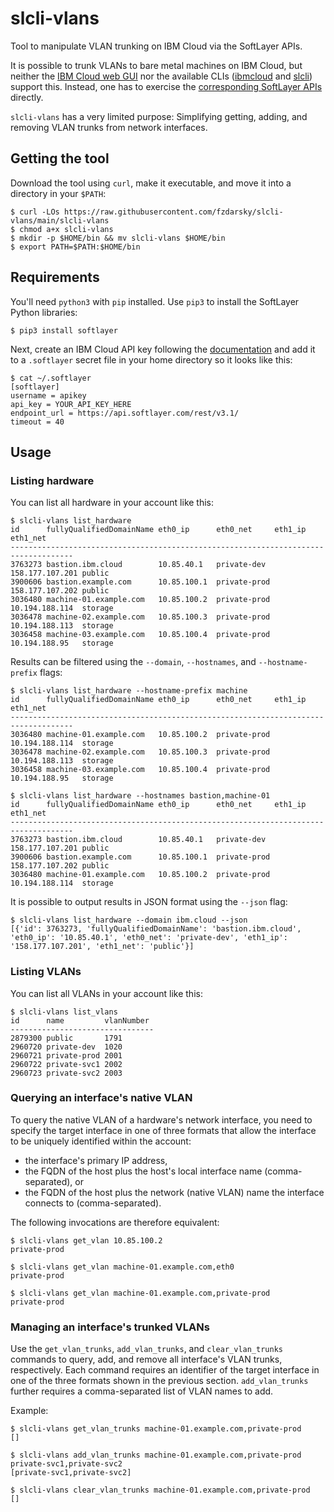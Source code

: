# slcli-vlans
Tool to manipulate VLAN trunking on IBM Cloud via the SoftLayer APIs.

It is possible to trunk VLANs to bare metal machines on IBM Cloud, but neither the [IBM Cloud web GUI](https://cloud.ibm.com/login) nor the available CLIs ([ibmcloud](https://github.com/IBM-Cloud/ibm-cloud-cli-release) and [slcli](https://github.com/softlayer/softlayer-python)) support this. Instead, one has to exercise the [corresponding SoftLayer APIs](https://cloud.ibm.com/docs/vlans?topic=vlans-vlans-faqs#how-do-i-trunk-my-vlans-to-my-servers-) directly.

`slcli-vlans` has a very limited purpose: Simplifying getting, adding, and removing VLAN trunks from network interfaces.

## Getting the tool
Download the tool using `curl`, make it executable, and move it into a directory in your `$PATH`:

    $ curl -LOs https://raw.githubusercontent.com/fzdarsky/slcli-vlans/main/slcli-vlans
    $ chmod a+x slcli-vlans
    $ mkdir -p $HOME/bin && mv slcli-vlans $HOME/bin
    $ export PATH=$PATH:$HOME/bin

## Requirements
You'll need `python3` with `pip` installed. Use `pip3` to install the SoftLayer Python libraries:

    $ pip3 install softlayer

Next, create an IBM Cloud API key following the [documentation](https://cloud.ibm.com/docs/account?topic=account-userapikey#create_user_key) and add it to a `.softlayer` secret file in your home directory so it looks like this:

    $ cat ~/.softlayer
    [softlayer]
    username = apikey
    api_key = YOUR_API_KEY_HERE
    endpoint_url = https://api.softlayer.com/rest/v3.1/
    timeout = 40

## Usage
### Listing hardware
You can list all hardware in your account like this:

    $ slcli-vlans list_hardware
    id      fullyQualifiedDomainName eth0_ip      eth0_net     eth1_ip         eth1_net        
    ------------------------------------------------------------------------------------
    3763273 bastion.ibm.cloud        10.85.40.1   private-dev  158.177.107.201 public          
    3900606 bastion.example.com      10.85.100.1  private-prod 158.177.107.202 public          
    3036480 machine-01.example.com   10.85.100.2  private-prod 10.194.188.114  storage
    3036478 machine-02.example.com   10.85.100.3  private-prod 10.194.188.113  storage   
    3036458 machine-03.example.com   10.85.100.4  private-prod 10.194.188.95   storage   

Results can be filtered using the `--domain`, `--hostnames`, and `--hostname-prefix` flags:

    $ slcli-vlans list_hardware --hostname-prefix machine
    id      fullyQualifiedDomainName eth0_ip      eth0_net     eth1_ip         eth1_net        
    ------------------------------------------------------------------------------------
    3036480 machine-01.example.com   10.85.100.2  private-prod 10.194.188.114  storage
    3036478 machine-02.example.com   10.85.100.3  private-prod 10.194.188.113  storage  
    3036458 machine-03.example.com   10.85.100.4  private-prod 10.194.188.95   storage  

    $ slcli-vlans list_hardware --hostnames bastion,machine-01
    id      fullyQualifiedDomainName eth0_ip      eth0_net     eth1_ip         eth1_net        
    ------------------------------------------------------------------------------------
    3763273 bastion.ibm.cloud        10.85.40.1   private-dev  158.177.107.201 public          
    3900606 bastion.example.com      10.85.100.1  private-prod 158.177.107.202 public          
    3036480 machine-01.example.com   10.85.100.2  private-prod 10.194.188.114  storage

It is possible to output results in JSON format using the `--json` flag:

    $ slcli-vlans list_hardware --domain ibm.cloud --json
    [{'id': 3763273, 'fullyQualifiedDomainName': 'bastion.ibm.cloud', 'eth0_ip': '10.85.40.1', 'eth0_net': 'private-dev', 'eth1_ip': '158.177.107.201', 'eth1_net': 'public'}]

### Listing VLANs
You can list all VLANs in your account like this:

    $ slcli-vlans list_vlans
    id      name         vlanNumber 
    --------------------------------
    2879300 public       1791       
    2960720 private-dev  1020       
    2960721 private-prod 2001       
    2960722 private-svc1 2002       
    2960723 private-svc2 2003       

### Querying an interface's native VLAN
To query the native VLAN of a hardware's network interface, you need to specify the target interface in one of three formats that allow the interface to be uniquely identified within the account:
* the interface's primary IP address,
* the FQDN of the host plus the host's local interface name (comma-separated), or
* the FQDN of the host plus the network (native VLAN) name the interface connects to (comma-separated).

The following invocations are therefore equivalent:

    $ slcli-vlans get_vlan 10.85.100.2
    private-prod
    
    $ slcli-vlans get_vlan machine-01.example.com,eth0
    private-prod

    $ slcli-vlans get_vlan machine-01.example.com,private-prod
    private-prod

### Managing an interface's trunked VLANs
Use the `get_vlan_trunks`, `add_vlan_trunks`, and `clear_vlan_trunks` commands to query, add, and remove all interface's VLAN trunks, respectively. Each command requires an identifier of the target interface in one of the three formats shown in the previous section. `add_vlan_trunks` further requires a comma-separated list of VLAN names to add.

Example:

    $ slcli-vlans get_vlan_trunks machine-01.example.com,private-prod
    []
    
    $ slcli-vlans add_vlan_trunks machine-01.example.com,private-prod private-svc1,private-svc2
    [private-svc1,private-svc2]

    $ slcli-vlans clear_vlan_trunks machine-01.example.com,private-prod
    []

